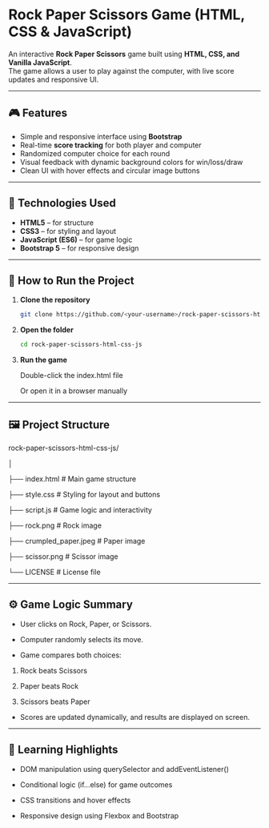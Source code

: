 # Rock Paper Scissors Game (HTML, CSS & JavaScript)

An interactive **Rock Paper Scissors** game built using **HTML, CSS, and Vanilla JavaScript**.  
The game allows a user to play against the computer, with live score updates and responsive UI.

---

## 🎮 Features
- Simple and responsive interface using **Bootstrap**
- Real-time **score tracking** for both player and computer
- Randomized computer choice for each round
- Visual feedback with dynamic background colors for win/loss/draw
- Clean UI with hover effects and circular image buttons

---

## 🧩 Technologies Used
- **HTML5** – for structure  
- **CSS3** – for styling and layout  
- **JavaScript (ES6)** – for game logic  
- **Bootstrap 5** – for responsive design  

---

## 🚀 How to Run the Project
1. **Clone the repository**
   ```bash
   git clone https://github.com/<your-username>/rock-paper-scissors-html-css-js.git
2. **Open the folder**
    ```bash
    cd rock-paper-scissors-html-css-js
3. **Run the game**

    Double-click the index.html file

    Or open it in a browser manually

---

## 🖼️ Project Structure

rock-paper-scissors-html-css-js/

│

├── index.html            # Main game structure

├── style.css             # Styling for layout and buttons

├── script.js             # Game logic and interactivity

├── rock.png              # Rock image

├── crumpled_paper.jpeg   # Paper image

├── scissor.png           # Scissor image

└── LICENSE               # License file

---

## ⚙️ Game Logic Summary

- User clicks on Rock, Paper, or Scissors.

- Computer randomly selects its move.

- Game compares both choices:

1. Rock beats Scissors

2. Paper beats Rock

3. Scissors beats Paper

- Scores are updated dynamically, and results are displayed on screen.

---

## 🧠 Learning Highlights

- DOM manipulation using querySelector and addEventListener()

- Conditional logic (if...else) for game outcomes

- CSS transitions and hover effects

- Responsive design using Flexbox and Bootstrap
